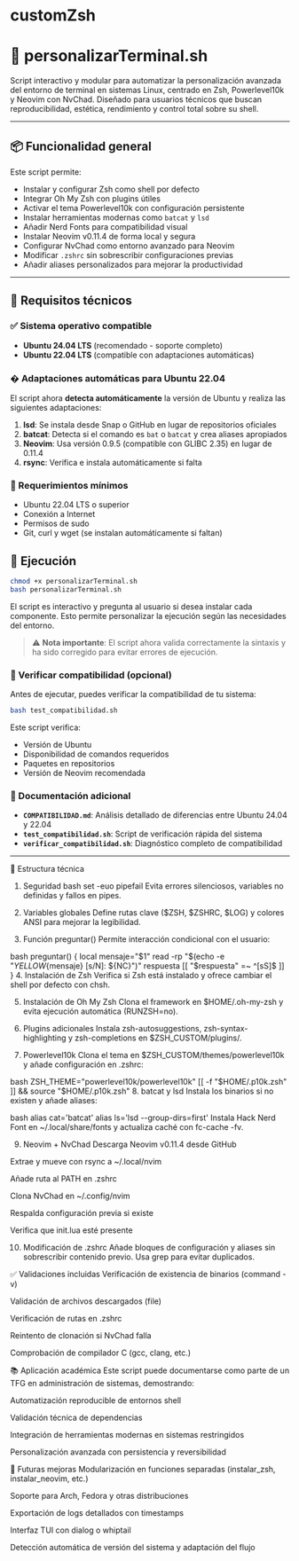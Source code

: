 # customZsh
# 🧠 personalizarTerminal.sh

Script interactivo y modular para automatizar la personalización avanzada del entorno de terminal en sistemas Linux, centrado en Zsh, Powerlevel10k y Neovim con NvChad. Diseñado para usuarios técnicos que buscan reproducibilidad, estética, rendimiento y control total sobre su shell.

---

## 📦 Funcionalidad general

Este script permite:

- Instalar y configurar Zsh como shell por defecto
- Integrar Oh My Zsh con plugins útiles
- Activar el tema Powerlevel10k con configuración persistente
- Instalar herramientas modernas como `batcat` y `lsd`
- Añadir Nerd Fonts para compatibilidad visual
- Instalar Neovim v0.11.4 de forma local y segura
- Configurar NvChad como entorno avanzado para Neovim
- Modificar `.zshrc` sin sobrescribir configuraciones previas
- Añadir aliases personalizados para mejorar la productividad

---

## 🧪 Requisitos técnicos

### ✅ Sistema operativo compatible

- **Ubuntu 24.04 LTS** (recomendado - soporte completo)
- **Ubuntu 22.04 LTS** (compatible con adaptaciones automáticas)

### � Adaptaciones automáticas para Ubuntu 22.04

El script ahora **detecta automáticamente** la versión de Ubuntu y realiza las siguientes adaptaciones:

1. **lsd**: Se instala desde Snap o GitHub en lugar de repositorios oficiales
2. **batcat**: Detecta si el comando es `bat` o `batcat` y crea aliases apropiados
3. **Neovim**: Usa versión 0.9.5 (compatible con GLIBC 2.35) en lugar de 0.11.4
4. **rsync**: Verifica e instala automáticamente si falta

### 📌 Requerimientos mínimos

- Ubuntu 22.04 LTS o superior
- Conexión a Internet
- Permisos de sudo
- Git, curl y wget (se instalan automáticamente si faltan)

## 🚀 Ejecución
```bash
chmod +x personalizarTerminal.sh
bash personalizarTerminal.sh
```
El script es interactivo y pregunta al usuario si desea instalar cada componente. Esto permite personalizar la ejecución según las necesidades del entorno.

> ⚠️ **Nota importante**: El script ahora valida correctamente la sintaxis y ha sido corregido para evitar errores de ejecución.

### 🧪 Verificar compatibilidad (opcional)

Antes de ejecutar, puedes verificar la compatibilidad de tu sistema:

```bash
bash test_compatibilidad.sh
```

Este script verifica:
- Versión de Ubuntu
- Disponibilidad de comandos requeridos
- Paquetes en repositorios
- Versión de Neovim recomendada

### 📄 Documentación adicional

- **`COMPATIBILIDAD.md`**: Análisis detallado de diferencias entre Ubuntu 24.04 y 22.04
- **`test_compatibilidad.sh`**: Script de verificación rápida del sistema
- **`verificar_compatibilidad.sh`**: Diagnóstico completo de compatibilidad

---

🧠 Estructura técnica
1. Seguridad
bash
set -euo pipefail
Evita errores silenciosos, variables no definidas y fallos en pipes.

2. Variables globales
Define rutas clave ($ZSH, $ZSHRC, $LOG) y colores ANSI para mejorar la legibilidad.

3. Función preguntar()
Permite interacción condicional con el usuario:

bash
preguntar() {
  local mensaje="$1"
  read -rp "$(echo -e "${YELLOW}${mensaje} [s/N]: ${NC}")" respuesta
  [[ "$respuesta" =~ ^[sS]$ ]]
}
4. Instalación de Zsh
Verifica si Zsh está instalado y ofrece cambiar el shell por defecto con chsh.

5. Instalación de Oh My Zsh
Clona el framework en $HOME/.oh-my-zsh y evita ejecución automática (RUNZSH=no).

6. Plugins adicionales
Instala zsh-autosuggestions, zsh-syntax-highlighting y zsh-completions en $ZSH_CUSTOM/plugins/.

7. Powerlevel10k
Clona el tema en $ZSH_CUSTOM/themes/powerlevel10k y añade configuración en .zshrc:

bash
ZSH_THEME="powerlevel10k/powerlevel10k"
[[ -f "$HOME/.p10k.zsh" ]] && source "$HOME/.p10k.zsh"
8. batcat y lsd
Instala los binarios si no existen y añade aliases:

bash
alias cat='batcat'
alias ls='lsd --group-dirs=first'
Instala Hack Nerd Font en ~/.local/share/fonts y actualiza caché con fc-cache -fv.

9. Neovim + NvChad
Descarga Neovim v0.11.4 desde GitHub

Extrae y mueve con rsync a ~/.local/nvim

Añade ruta al PATH en .zshrc

Clona NvChad en ~/.config/nvim

Respalda configuración previa si existe

Verifica que init.lua esté presente

10. Modificación de .zshrc
Añade bloques de configuración y aliases sin sobrescribir contenido previo. Usa grep para evitar duplicados.

✅ Validaciones incluidas
Verificación de existencia de binarios (command -v)

Validación de archivos descargados (file)

Verificación de rutas en .zshrc

Reintento de clonación si NvChad falla

Comprobación de compilador C (gcc, clang, etc.)

📚 Aplicación académica
Este script puede documentarse como parte de un TFG en administración de sistemas, demostrando:

Automatización reproducible de entornos shell

Validación técnica de dependencias

Integración de herramientas modernas en sistemas restringidos

Personalización avanzada con persistencia y reversibilidad

🧩 Futuras mejoras
Modularización en funciones separadas (instalar_zsh, instalar_neovim, etc.)

Soporte para Arch, Fedora y otras distribuciones

Exportación de logs detallados con timestamps

Interfaz TUI con dialog o whiptail

Detección automática de versión del sistema y adaptación del flujo
